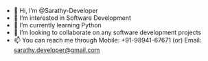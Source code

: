 - 👋 Hi, I’m @Sarathy-Developer
- 👀 I’m interested in Software Development
- 🌱 I’m currently learning Python
- 💞️ I’m looking to collaborate on any software development projects
- 📫 You can reach me through Mobile: +91-98941-67671 (or) Email: sarathy.developer@gmail.com

<!---
Sarathy-Developer/Sarathy-Developer is a ✨ special ✨ repository because its `README.md` (this file) appears on your GitHub profile.
You can click the Preview link to take a look at your changes.
--->
